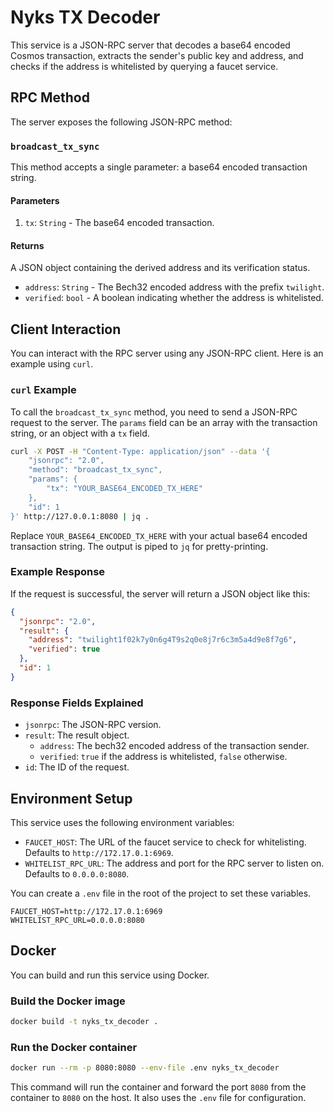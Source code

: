 # Nyks TX Decoder

This service is a JSON-RPC server that decodes a base64 encoded Cosmos transaction, extracts the sender's public key and address, and checks if the address is whitelisted by querying a faucet service.

## RPC Method

The server exposes the following JSON-RPC method:

### `broadcast_tx_sync`

This method accepts a single parameter: a base64 encoded transaction string.

#### Parameters

1.  `tx`: `String` - The base64 encoded transaction.

#### Returns

A JSON object containing the derived address and its verification status.

- `address`: `String` - The Bech32 encoded address with the prefix `twilight`.
- `verified`: `bool` - A boolean indicating whether the address is whitelisted.

## Client Interaction

You can interact with the RPC server using any JSON-RPC client. Here is an example using `curl`.

### `curl` Example

To call the `broadcast_tx_sync` method, you need to send a JSON-RPC request to the server. The `params` field can be an array with the transaction string, or an object with a `tx` field.

```bash
curl -X POST -H "Content-Type: application/json" --data '{
    "jsonrpc": "2.0",
    "method": "broadcast_tx_sync",
    "params": {
        "tx": "YOUR_BASE64_ENCODED_TX_HERE"
    },
    "id": 1
}' http://127.0.0.1:8080 | jq .
```

Replace `YOUR_BASE64_ENCODED_TX_HERE` with your actual base64 encoded transaction string. The output is piped to `jq` for pretty-printing.

### Example Response

If the request is successful, the server will return a JSON object like this:

```json
{
  "jsonrpc": "2.0",
  "result": {
    "address": "twilight1f02k7y0n6g4T9s2q0e8j7r6c3m5a4d9e8f7g6",
    "verified": true
  },
  "id": 1
}
```

### Response Fields Explained

- `jsonrpc`: The JSON-RPC version.
- `result`: The result object.
  - `address`: The bech32 encoded address of the transaction sender.
  - `verified`: `true` if the address is whitelisted, `false` otherwise.
- `id`: The ID of the request.

## Environment Setup

This service uses the following environment variables:

- `FAUCET_HOST`: The URL of the faucet service to check for whitelisting. Defaults to `http://172.17.0.1:6969`.
- `WHITELIST_RPC_URL`: The address and port for the RPC server to listen on. Defaults to `0.0.0.0:8080`.

You can create a `.env` file in the root of the project to set these variables.

```
FAUCET_HOST=http://172.17.0.1:6969
WHITELIST_RPC_URL=0.0.0.0:8080
```

## Docker

You can build and run this service using Docker.

### Build the Docker image

```bash
docker build -t nyks_tx_decoder .
```

### Run the Docker container

```bash
docker run --rm -p 8080:8080 --env-file .env nyks_tx_decoder
```

This command will run the container and forward the port `8080` from the container to `8080` on the host. It also uses the `.env` file for configuration.
